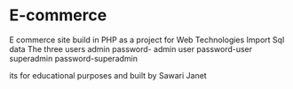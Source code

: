 # E-commerce
E commerce site build in PHP as a project for Web Technologies
Import Sql data
The three users 
admin password- admin 
user password-user 
superadmin password-superadmin

its for educational purposes and built by Sawari Janet

